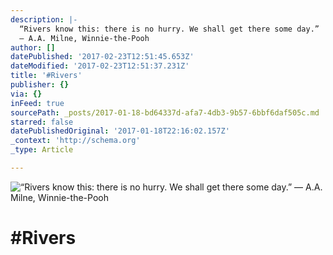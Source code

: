 ```yaml
---
description: |-
  “Rivers know this: there is no hurry. We shall get there some day.” 
  ― A.A. Milne, Winnie-the-Pooh
author: []
datePublished: '2017-02-23T12:51:45.653Z'
dateModified: '2017-02-23T12:51:37.231Z'
title: '#Rivers'
publisher: {}
via: {}
inFeed: true
sourcePath: _posts/2017-01-18-bd64337d-afa7-4db3-9b57-6bbf6daf505c.md
starred: false
datePublishedOriginal: '2017-01-18T22:16:02.157Z'
_context: 'http://schema.org'
_type: Article

---
```

![“Rivers know this: there is no hurry. We shall get there some day.” 
― A.A. Milne, Winnie-the-Pooh](https://the-grid-user-content.s3-us-west-2.amazonaws.com/a43de23f-8743-458a-9ce2-eec2b2c07369.jpg)

# \#Rivers